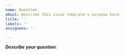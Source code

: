 ```yaml
---
name: Question
about: Describe this issue template's purpose here.
title: ''
labels: ''
assignees: ''

---
```


***Describe your question***:

